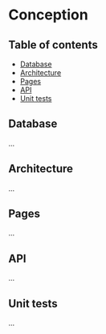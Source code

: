 # Conception

## Table of contents
* [Database](#database)
* [Architecture](#architecture)
* [Pages](#pages)
* [API](#api)
* [Unit tests](#unit-tests)

## Database
...

## Architecture
...

## Pages
...

## API
...

## Unit tests
...
